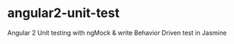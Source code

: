 # angular2-unit-test
Angular 2 Unit testing with ngMock &amp; write Behavior Driven test in Jasmine 
